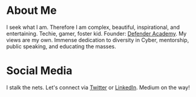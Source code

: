 # About Me
I seek what I am. Therefore I am complex, beautiful, inspirational, and entertaining. Techie, gamer, foster kid. Founder: <a href="http://www.networkdefenderacademy.com/">Defender Academy</a>. My views are my own. Immense dedication to diversity in Cyber, mentorship, public speaking, and educating the masses. 

# Social Media
I stalk the nets. Let's connect via <a href="http://www.twitter.com/_joyous_">Twitter</a> or <a href="http://www.linkedin.com/in/_joyous_">LinkedIn</a>. Medium on the way!

